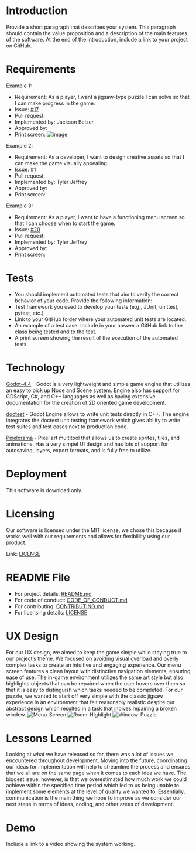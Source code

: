 # Introduction #
Provide a short paragraph that describes your system. This paragraph should contain the value proposition and a description of the main features of the software. At the end of the introduction, include a link to your project on GitHub.

# Requirements #
Example 1:
- Requirement: As a player, I want a jigsaw-type puzzle I can solve so that I can make progress in the game.
- Issue: [#17](https://github.com/TJeffrey237/CS386Project/issues/17)
- Pull request: 
- Implemented by: Jackson Belzer
- Approved by: 
- Print screen: ![image](https://github.com/user-attachments/assets/0cb3ba98-5317-4059-af15-2c43172b816c)

Example 2:
- Requirement: As a developer, I want to design creative assets so that I can make the game visually appealing.
- Issue: [#1](https://github.com/TJeffrey237/CS386Project/issues/1)
- Pull request: 
- Implemented by: Tyler Jeffrey
- Approved by: 
- Print screen:

Example 3:
- Requirement: As a player, I want to have a functioning menu screen so that I can choose when to start the game.
- Issue: [#20](https://github.com/TJeffrey237/CS386Project/issues/20)
- Pull request: 
- Implemented by: Tyler Jeffrey
- Approved by: 
- Print screen: 


# Tests #
- You should implement automated tests that aim to verify the correct behavior of your code. Provide the following information:
- Test framework you used to develop your tests (e.g., JUnit, unittest, pytest, etc.)
- Link to your GitHub folder where your automated unit tests are located.
- An example of a test case. Include in your answer a GitHub link to the class being tested and to the test.
- A print screen showing the result of the execution of the automated tests. 

# Technology #
[Godot-4.4](https://godotengine.org/) - Godot is a very lightweight and simple game engine that utilizes an easy to pick up Node and Scene system. Engine also has support for GDScript, C#, and C++ languages as well as having extensive documentation for the creation of 2D oriented game development.

[doctest](https://github.com/doctest/doctest) - Godot Engine allows to write unit tests directly in C++. The engine integrates the doctest unit testing framework which gives ability to write test suites and test cases next to production code.

[Pixelorama](https://orama-interactive.itch.io/pixelorama) - Pixel art multitool that allows us to create sprites, tiles, and animations. Has a very simpel UI design and has lots of support for autosaving, layers, export formats, and is fully free to utilize.



# Deployment #
This software is download only.

# Licensing #
Our software is licensed under the MIT license, we chose this because it works well with our requirements and allows for flexiblility using our product.

Link: [LICENSE](https://github.com/TJeffrey237/CS386Project/blob/1f0ebd6c482d134169931b3dded6944345594f44/LICENSE)

# README File #
- For project details: [README.md](https://github.com/TJeffrey237/CS386Project/blob/d2ba6edb93d8b26670a88d2699e833ab84171b57/README.md)
- For code of conduct: [CODE_OF_CONDUCT.md](https://github.com/TJeffrey237/CS386Project/blob/d2ba6edb93d8b26670a88d2699e833ab84171b57/CODE_OF_CONDUCT.md)
- For contributing: [CONTRIBUTING.md](https://github.com/TJeffrey237/CS386Project/blob/d2ba6edb93d8b26670a88d2699e833ab84171b57/CONTRIBUTING.md)
- For licensing details: [LICENSE](https://github.com/TJeffrey237/CS386Project/blob/1f0ebd6c482d134169931b3dded6944345594f44/LICENSE)

# UX Design #
For our UX design, we aimed to keep the game simple while staying true to our project’s theme. We focused on avoiding visual overload and overly complex tasks to create an intuitive and engaging experience. Our menu screen features a clean layout with distinctive navigation elements, ensuring ease of use. The in-game environment utilizes the same art style but also highlights objects that can be repaired when the user hovers over them so that it is easy to distinguish which tasks needed to be completed. For our puzzle, we wanted to start off very simple with the classic jigsaw experience in an environment that felt reasonably realistic despite our abstract design which resulted in a task that inolves repairing a broken window. 
![Menu-Screen]()
![Room-Highlight]()
![Window-Puzzle]()

# Lessons Learned #
Looking at what we have released so far, there was a lot of issues we encountered throughout development. Moving into the future, coordinating our ideas for implementation will help to streamline the process and ensures that we all are on the same page when it comes to each idea we have. The biggest issue, however, is that we overestimated how much work we could achieve within the specified time period which led to us being unable to implement some elements at the level of quality we wanted to. Essentially, communication is the main thing we hope to improve as we consider our next steps in terms of ideas, coding, and other areas of development.

# Demo #
Include a link to a video showing the system working.
